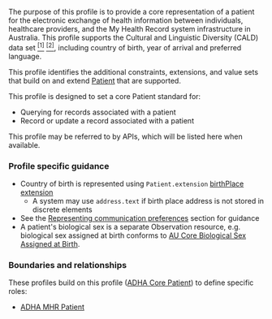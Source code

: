 The purpose of this profile is to provide a core representation of a patient for the electronic exchange of health information between individuals, healthcare providers, and the My Health Record system infrastructure in Australia. This profile supports the Cultural and Linguistic Diversity (CALD) data set [<sup>[1]</sup>](https://www.abs.gov.au/AUSSTATS/abs@.nsf/Latestproducts/1289.0Main%20Features11999) [<sup>[2]</sup>](https://meteor.aihw.gov.au/content/index.phtml/itemId/491352), including country of birth, year of arrival and preferred language.

This profile identifies the additional constraints, extensions, and value sets that build on and extend [Patient](http://hl7.org/fhir/R4/patient.html) that are supported. 

This profile is designed to set a core Patient standard for:
* Querying for records associated with a patient
* Record or update a record associated with a patient

This profile may be referred to by APIs, which will be listed here when available.


### Profile specific guidance
- Country of birth is represented using `Patient.extension` [birthPlace extension](http://hl7.org/fhir/R4/extension-patient-birthplace.html)
  - A system may use `address.text` if birth place address is not stored in discrete elements
- See the [Representing communication preferences](guidance.html#representing-communication-preferences) section for guidance
- A patient's biological sex is a separate Observation resource, e.g. biological sex assigned at birth conforms to [AU Core Biological Sex Assigned at Birth](https://build.fhir.org/ig/hl7au/au-fhir-core/StructureDefinition-au-core-sexassignedatbirth.html).


### Boundaries and relationships
These profiles build on this profile ([ADHA Core Patient](StructureDefinition-dh-patient-core-1.html)) to define specific roles:
* [ADHA MHR Patient](StructureDefinition-dh-patient-mhr-1.html)